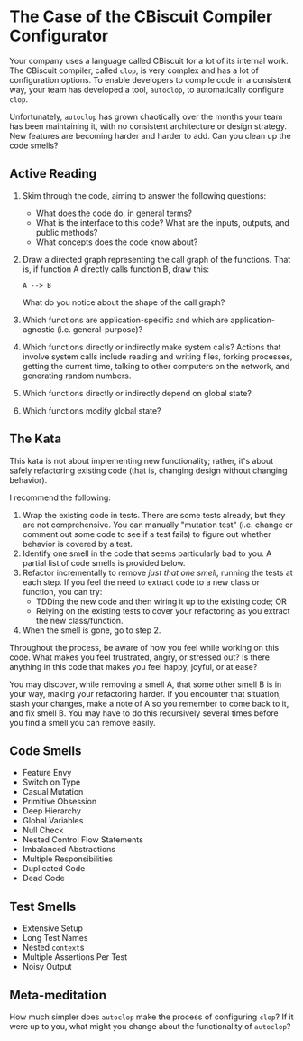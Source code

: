 # The Case of the CBiscuit Compiler Configurator

Your company uses a language called CBiscuit for a lot of
its internal work. The CBiscuit compiler, called `clop`, is
very complex and has a lot of configuration options. To
enable developers to compile code in a consistent way, your
team has developed a tool, `autoclop`, to automatically
configure `clop`.

Unfortunately, `autoclop` has grown chaotically over the
months your team has been maintaining it, with no consistent
architecture or design strategy. New features are becoming
harder and harder to add. Can you clean up the code smells?

## Active Reading

1. Skim through the code, aiming to answer the following
   questions:
   - What does the code do, in general terms?
   - What is the interface to this code? What are the
     inputs, outputs, and public methods?
   - What concepts does the code know about?
2. Draw a directed graph representing the call graph of the
   functions. That is, if function A directly calls function
   B, draw this:

   ```
   A --> B
   ```

   What do you notice about the shape of the call graph?
3. Which functions are application-specific and which are
   application-agnostic (i.e. general-purpose)?
4. Which functions directly or indirectly make system calls?
   Actions that involve system calls include reading and
   writing files, forking processes, getting the current
   time, talking to other computers on the network, and
   generating random numbers.
5. Which functions directly or indirectly depend on global
   state?
6. Which functions modify global state?

## The Kata

This kata is not about implementing new functionality;
rather, it's about safely refactoring existing code (that
is, changing design without changing behavior).

I recommend the following:

1. Wrap the existing code in tests. There are some tests
   already, but they are not comprehensive. You can manually
   "mutation test" (i.e. change or comment out some code to
   see if a test fails) to figure out whether behavior is
   covered by a test.
2. Identify one smell in the code that seems particularly
   bad to you. A partial list of code smells is provided
   below.
3. Refactor incrementally to remove *just that one smell*,
   running the tests at each step. If you feel the need to
   extract code to a new class or function, you can try:
   - TDDing the new code and then wiring it up to the
     existing code; OR
   - Relying on the existing tests to cover your refactoring
     as you extract the new class/function.
4. When the smell is gone, go to step 2.

Throughout the process, be aware of how you feel while
working on this code. What makes you feel frustrated, angry,
or stressed out? Is there anything in this code that makes
you feel happy, joyful, or at ease?

You may discover, while removing a smell A, that some other
smell B is in your way, making your refactoring harder. If
you encounter that situation, stash your changes, make a
note of A so you remember to come back to it, and fix smell
B. You may have to do this recursively several times before
you find a smell you can remove easily.

## Code Smells

- Feature Envy
- Switch on Type
- Casual Mutation
- Primitive Obsession
- Deep Hierarchy
- Global Variables
- Null Check
- Nested Control Flow Statements
- Imbalanced Abstractions
- Multiple Responsibilities
- Duplicated Code
- Dead Code

## Test Smells

- Extensive Setup
- Long Test Names
- Nested `context`s
- Multiple Assertions Per Test
- Noisy Output

## Meta-meditation

How much simpler does `autoclop` make the process of
configuring `clop`? If it were up to you, what might you
change about the functionality of `autoclop`?
